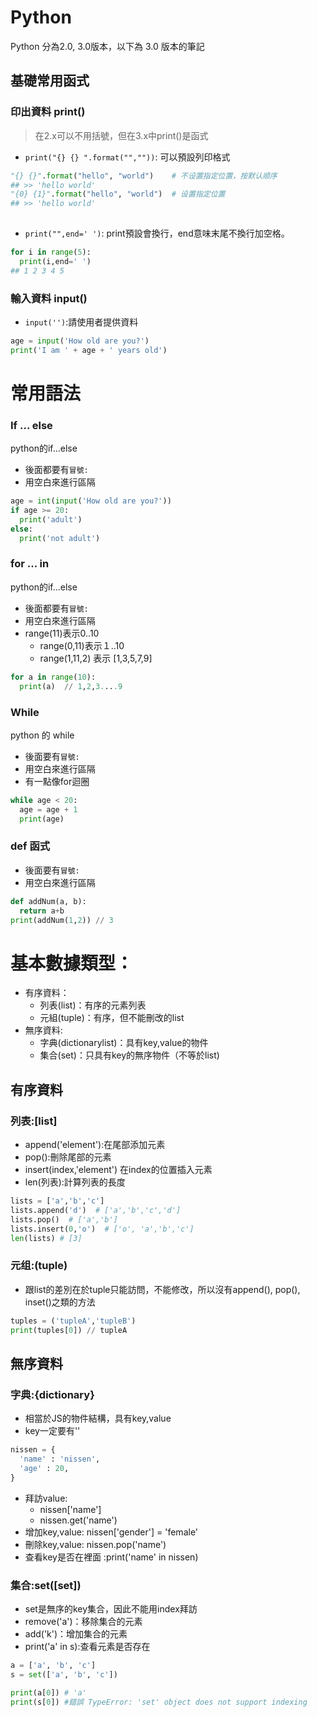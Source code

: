 # Python

Python 分為2.0, 3.0版本，以下為 3.0 版本的筆記

## 基礎常用函式

### 印出資料 print()
> 在2.x可以不用括號，但在3.x中print()是函式

- `print("{} {} ".format("",""))`: 可以預設列印格式

```python
"{} {}".format("hello", "world")    # 不设置指定位置，按默认顺序
## >> 'hello world'
"{0} {1}".format("hello", "world")  # 设置指定位置
## >> 'hello world'
 
```

- `print("",end=' ')`: print預設會換行，end意味末尾不換行加空格。

``` py
for i in range(5):
  print(i,end=' ')
## 1 2 3 4 5
```

### 輸入資料 input()

- `input('')`:請使用者提供資料

```python
age = input('How old are you?')
print('I am ' + age + ' years old')
```
# 常用語法

### If ... else

python的if...else 
- 後面都要有`冒號:`
- 用空白來進行區隔

```python
age = int(input('How old are you?'))
if age >= 20:
  print('adult')
else:
  print('not adult')
```

### for ... in

python的if...else 
- 後面都要有`冒號:`
- 用空白來進行區隔
- range(11)表示0..10
  - range(0,11)表示１..10
  - range(1,11,2) 表示 [1,3,5,7,9]

```python
for a in range(10):
  print(a)  // 1,2,3....9
```

### While

python 的 while
- 後面要有`冒號:`
- 用空白來進行區隔
- 有一點像for迴圈

```python
while age < 20:
  age = age + 1
  print(age)
```

### def 函式

- 後面要有`冒號:`
- 用空白來進行區隔

``` python
def addNum(a, b):
  return a+b
print(addNum(1,2)) // 3
```



# 基本數據類型：

- 有序資料：
  - 列表(list)：有序的元素列表
  - 元組(tuple)：有序，但不能刪改的list
- 無序資料:
  - 字典(dictionarylist)：具有key,value的物件
  - 集合(set)：只具有key的無序物件（不等於list)


## 有序資料

### 列表:[list]

- append('element'):在尾部添加元素
- pop():刪除尾部的元素
- insert(index,'element') 在index的位置插入元素
- len(列表):計算列表的長度

```python
lists = ['a','b','c']
lists.append('d')  # ['a','b','c','d']
lists.pop()  # ['a','b']
lists.insert(0,'o')  # ['o', 'a','b','c']
len(lists) # [3]
```

### 元组:(tuple)

- 跟list的差別在於tuple只能訪問，不能修改，所以沒有append(), pop(), inset()之類的方法

```python
tuples = ('tupleA','tupleB')
print(tuples[0]) // tupleA
```

## 無序資料

### 字典:{dictionary}

- 相當於JS的物件結構，具有key,value
- key一定要有''

```python
nissen = {
  'name' : 'nissen',
  'age' : 20,
}
```

- 拜訪value:
  - nissen['name']
  - nissen.get('name')
- 增加key,value: nissen['gender'] = 'female'
- 刪除key,value: nissen.pop('name')
- 查看key是否在裡面 :print('name' in nissen)

### 集合:set([set])

- set是無序的key集合，因此不能用index拜訪
- remove('a')：移除集合的元素
- add('k')：增加集合的元素
- print('a' in s):查看元素是否存在

```python
a = ['a', 'b', 'c']
s = set(['a', 'b', 'c'])

print(a[0]) # 'a'
print(s[0]) #錯誤 TypeError: 'set' object does not support indexing
```


